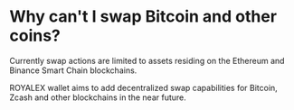 # Why can't I swap Bitcoin and other coins?

Currently swap actions are limited to assets residing on the Ethereum and Binance Smart Chain blockchains.

ROYALEX wallet aims to add decentralized swap capabilities for Bitcoin, Zcash and other blockchains in the near future.
